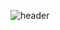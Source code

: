![header](https://capsule-render.vercel.app/api?type=Waving&color=white&height=200&section=header&text=kongom2&fontSize=70)

